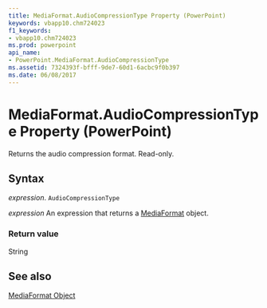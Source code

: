 ```yaml
---
title: MediaFormat.AudioCompressionType Property (PowerPoint)
keywords: vbapp10.chm724023
f1_keywords:
- vbapp10.chm724023
ms.prod: powerpoint
api_name:
- PowerPoint.MediaFormat.AudioCompressionType
ms.assetid: 7324393f-bfff-9de7-60d1-6acbc9f0b397
ms.date: 06/08/2017
---
```



# MediaFormat.AudioCompressionType Property (PowerPoint)

Returns the audio compression format. Read-only.


## Syntax

 _expression_. `AudioCompressionType`

 _expression_ An expression that returns a [MediaFormat](./PowerPoint.MediaFormat.md) object.


### Return value

String


## See also


[MediaFormat Object](PowerPoint.MediaFormat.md)

